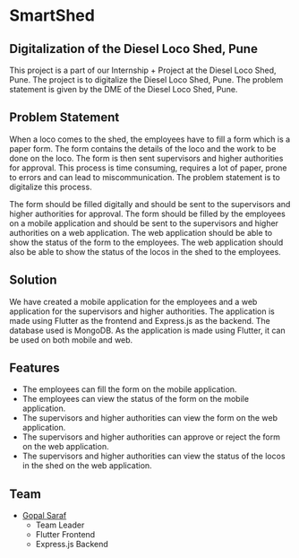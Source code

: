 # SmartShed

## Digitalization of the Diesel Loco Shed, Pune

This project is a part of our Internship + Project at the Diesel Loco Shed, Pune. The project is to digitalize the Diesel Loco Shed, Pune. The problem statement is given by the DME of the Diesel Loco Shed, Pune.

## Problem Statement

When a loco comes to the shed, the employees have to fill a form which is a paper form. The form contains the details of the loco and the work to be done on the loco. The form is then sent supervisors and higher authorities for approval. This process is time consuming, requires a lot of paper, prone to errors and can lead to miscommunication. The problem statement is to digitalize this process.

The form should be filled digitally and should be sent to the supervisors and higher authorities for approval. The form should be filled by the employees on a mobile application and should be sent to the supervisors and higher authorities on a web application. The web application should be able to show the status of the form to the employees. The web application should also be able to show the status of the locos in the shed to the employees.

## Solution

We have created a mobile application for the employees and a web application for the supervisors and higher authorities. The application is made using Flutter as the frontend and Express.js as the backend. The database used is MongoDB. As the application is made using Flutter, it can be used on both mobile and web.

## Features

- The employees can fill the form on the mobile application.
- The employees can view the status of the form on the mobile application.
- The supervisors and higher authorities can view the form on the web application.
- The supervisors and higher authorities can approve or reject the form on the web application.
- The supervisors and higher authorities can view the status of the locos in the shed on the web application.

## Team

- [Gopal Saraf](https://github.com/GopalSaraf)
  - Team Leader
  - Flutter Frontend
  - Express.js Backend
